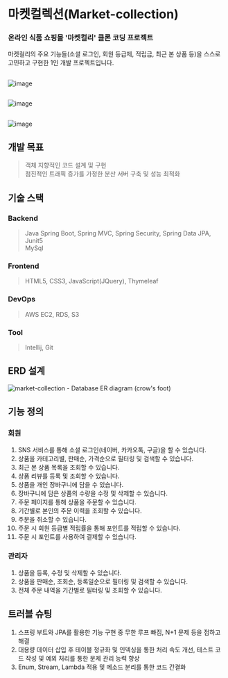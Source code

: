 # 마켓컬렉션(Market-collection)

### 온라인 식품 쇼핑몰 '마켓컬리' 클론 코딩 프로젝트
마켓컬리의 주요 기능들(소셜 로그인, 회원 등급제, 적립금, 최근 본 상품 등)을 스스로 고민하고 구현한 1인 개발 프로젝트입니다.
##
![image](https://user-images.githubusercontent.com/97089961/224226422-09f12046-e980-4e07-acfa-e366f2ae5157.png)   
##
![image](https://user-images.githubusercontent.com/97089961/224222870-ac587f80-72df-4328-8133-383dab5851e6.png)
##
![image](https://user-images.githubusercontent.com/97089961/224226437-c837db5f-00ef-4c88-8fd9-cfc5125d6cea.png)

## 개발 목표
> 객체 지향적인 코드 설계 및 구현   
> 점진적인 트래픽 증가를 가정한 분산 서버 구축 및 성능 최적화

## 기술 스택

### Backend
> Java
> Spring Boot, Spring MVC, Spring Security, Spring Data JPA, Junit5   
> MySql

### Frontend
> HTML5, CSS3, JavaScript(JQuery), Thymeleaf

### DevOps
> AWS EC2, RDS, S3

### Tool
> Intellij, Git

## ERD 설계
![market-collection - Database ER diagram (crow's foot)](https://user-images.githubusercontent.com/97089961/226277171-1de32a18-2665-49aa-b832-6e825ab8d6f8.png)

## 기능 정의

### 회원
1. SNS 서비스를 통해 소셜 로그인(네이버, 카카오톡, 구글)을 할 수 있습니다.
2. 상품을 카테고리별, 판매순, 가격순으로 필터링 및 검색할 수 있습니다.
3. 최근 본 상품 목록을 조회할 수 있습니다.
4. 상품 리뷰를 등록 및 조회할 수 있습니다.
5. 상품을 개인 장바구니에 담을 수 있습니다.
6. 장바구니에 담은 상품의 수량을 수정 및 삭제할 수 있습니다.
7. 주문 페이지를 통해 상품을 주문할 수 있습니다.
8. 기간별로 본인의 주문 이력을 조회할 수 있습니다.
9. 주문을 취소할 수 있습니다.
10. 주문 시 회원 등급별 적립률을 통해 포인트를 적립할 수 있습니다.
11. 주문 시 포인트를 사용하여 결제할 수 있습니다.

### 관리자 
1. 상품을 등록, 수정 및 삭제할 수 있습니다.
2. 상품을 판매순, 조회순, 등록일순으로 필터링 및 검색할 수 있습니다.
3. 전체 주문 내역을 기간별로 필터링 및 조회할 수 있습니다.
## 트러블 슈팅
1. 스프링 부트와 JPA를 활용한 기능 구현 중 무한 루프 빠짐, N+1 문제 등을 접하고 해결
2. 대용량 데이터 삽입 후 테이블 정규화 및 인덱싱을 통한 처리 속도 개선,
테스트 코드 작성 및 예외 처리를 통한 문제 관리 능력 향상
3. Enum, Stream, Lambda 적용 및 메소드 분리를 통한 코드 간결화
